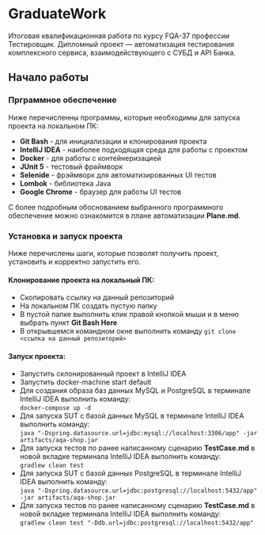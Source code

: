 # GraduateWork  
Итоговая квалификационная работа по курсу FQA-37 профессии Тестировщик. 
Дипломный проект — автоматизация тестирования комплексного сервиса, взаимодействующего с СУБД и API Банка.
## Начало работы
### Прграммное обеспечение  
Ниже перечисленны программы, которые необходимы для запуска проекта на локальном ПК:

  - **Git Bash** - для инициализации и клонирования проекта
  - **IntelliJ IDEA** - наиболее подходящая среда для работы с проектом
  - **Docker** - для работы с контейнеризацией
  - **JUnit 5** - тестовый фраймворк
  - **Selenide** - фрэймворк для автоматизированных UI тестов
  - **Lombok** - библиотека Java
  - **Google Chrome** - браузер для работы UI тестов
  
С более подробным обоснованием выбранного программного обеспечение можно ознакомится в плане автоматизации **Plane.md**.
  
### Установка и запуск проекта
Ниже перечислены шаги, которые позволят получить проект, установить и корректно запустить его.  
#### Клонирование проекта на локальный ПК:
  - Скопировать ссылку на данный репозиторий
  - На локальном ПК создать пустую папку
  - В пустой папке выполнить клик правой кнопкой мыши и в меню выбрать пункт **Git Bash Here**
  - В открывшемся командном окне выполнить команду ```git clone <ссылка на данный репозиторий>```  
  
#### Запуск проекта:
  - Запустить склонированный проект в IntelliJ IDEA 
  - Запустить docker-machine start default 
  - Для создания образа баз данных MySQL и PostgreSQL в терминале IntelliJ IDEA выполнить команду:   
  ```docker-compose up -d```
  - Для запуска SUT с базой данных MySQL в терминале IntelliJ IDEA выполнить команду:   
  ```java "-Dspring.datasource.url=jdbc:mysql://localhost:3306/app" -jar artifacts/aqa-shop.jar```
  - Для запуска тестов по ранее написанному сценарию **TestCase.md** в новой вкладке терминала IntelliJ IDEA выполнить команду:   
  ```gradlew clean test```
  - Для запуска SUT с базой данных PostgreSQL в терминале IntelliJ IDEA выполнить команду:   
  ```java "-Dspring.datasource.url=jdbc:postgresql://localhost:5432/app" -jar artifacts/aqa-shop.jar```
  - Для запуска тестов по ранее написанному сценарию **TestCase.md** в новой вкладке терминала IntelliJ IDEA выполнить команду:  
  ```gradlew clean test "-Ddb.url=jdbc:postgresql://localhost:5432/app"```

